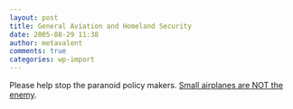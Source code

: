 ```yaml
---
layout: post
title: General Aviation and Homeland Security
date: 2005-08-29 11:38
author: metavalent
comments: true
categories: wp-import
---
```

Please help stop the paranoid policy makers.  <a href="http://www.aopa.org/whatsnew/newsitems/2002/020621_homeland_security.html">Small airplanes are NOT the enemy</a>.
